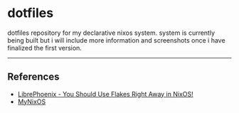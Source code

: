 # dotfiles
dotfiles repository for my declarative nixos system. system is currently being built but i will include more information and screenshots once i have finalized the first version.

---

## References

- [LibrePhoenix - You Should Use Flakes Right Away in NixOS!](https://www.youtube.com/watch?v=ACybVzRvDhs)
- [MyNixOS](https://mynixos.com)